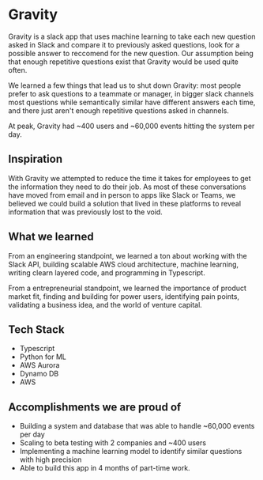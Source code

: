 # Gravity
Gravity is a slack app that uses machine learning to take each new question asked in Slack and compare it to previously asked questions, look for a possible answer to reccomend for the new question. Our assumption being that enough repetitive questions exist that Gravity would be used quite often. 

We learned a few things that lead us to shut down Gravity: most people prefer to ask questions to a teammate or manager, in bigger slack channels most questions while semantically similar have different answers each time, and there just aren't enough repetitive questions asked in channels.

At peak, Gravity had ~400 users and ~60,000 events hitting the system per day.

## Inspiration
With Gravity we attempted to reduce the time it takes for employees to get the information they need to do their job. As most of these conversations have moved from email and in person to apps like Slack or Teams, we believed we could build a solution that lived in these platforms to reveal information that was previously lost to the void.

## What we learned
From an engineering standpoint, we learned a ton about working with the Slack API, building scalable AWS cloud architecture, machine learning, writing clearn layered code, and programming in Typescript.

From a entrepreneurial standpoint, we learned the importance of product market fit, finding and building for power users, identifying pain points, validating a business idea, and the world of venture capital.

## Tech Stack
* Typescript
* Python for ML
* AWS Aurora
* Dynamo DB
* AWS

## Accomplishments we are proud of
* Building a system and database that was able to handle ~60,000 events per day
* Scaling to beta testing with 2 companies and ~400 users
* Implementing a machine learning model to identify similar questions with high precision
* Able to build this app in 4 months of part-time work.
